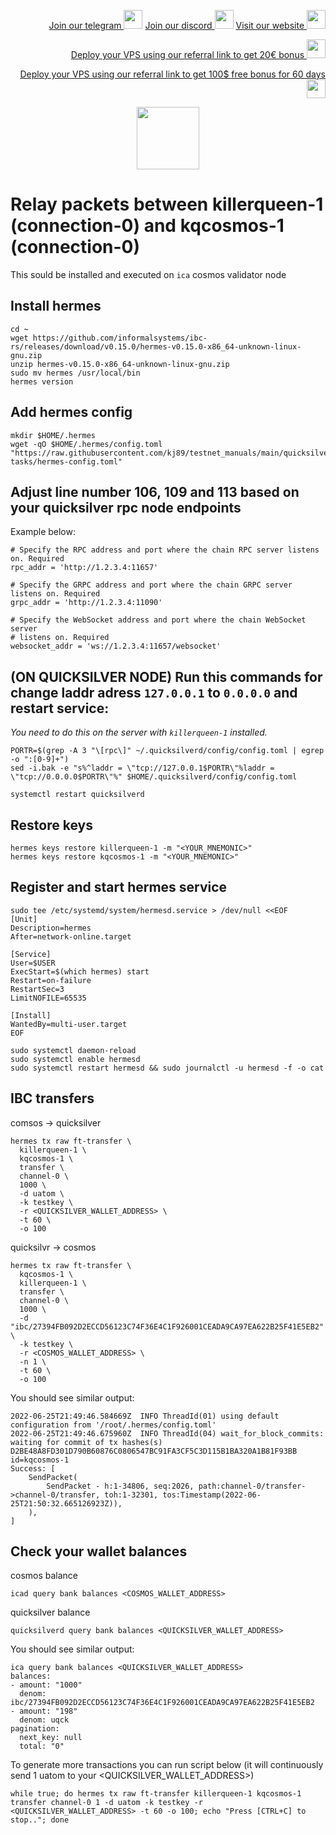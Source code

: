 <p style="font-size:14px" align="right">
<a href="https://t.me/kjnotes" target="_blank">Join our telegram <img src="https://user-images.githubusercontent.com/50621007/183283867-56b4d69f-bc6e-4939-b00a-72aa019d1aea.png" width="30"/></a>
<a href="https://discord.gg/fRVzvPBh" target="_blank">Join our discord <img src="https://user-images.githubusercontent.com/50621007/176236430-53b0f4de-41ff-41f7-92a1-4233890a90c8.png" width="30"/></a>
<a href="https://kjnodes.com/" target="_blank">Visit our website <img src="https://user-images.githubusercontent.com/50621007/168689709-7e537ca6-b6b8-4adc-9bd0-186ea4ea4aed.png" width="30"/></a>
</p>

<p style="font-size:14px" align="right">
<a href="https://hetzner.cloud/?ref=y8pQKS2nNy7i" target="_blank">Deploy your VPS using our referral link to get 20€ bonus <img src="https://user-images.githubusercontent.com/50621007/174612278-11716b2a-d662-487e-8085-3686278dd869.png" width="30"/></a>
</p>
<p style="font-size:14px" align="right">
<a href="https://m.do.co/c/17b61545ca3a" target="_blank">Deploy your VPS using our referral link to get 100$ free bonus for 60 days <img src="https://user-images.githubusercontent.com/50621007/183284313-adf81164-6db4-4284-9ea0-bcb841936350.png" width="30"/></a>
</p>

<p align="center">
  <img height="100" height="auto" src="https://user-images.githubusercontent.com/50621007/166148846-93575afe-e3ce-4ca5-a3f7-a21e8a8609cb.png">
</p>

# Relay packets between killerqueen-1 (connection-0) and kqcosmos-1 (connection-0)
This sould be installed and executed on `ica` cosmos validator node

## Install hermes
```
cd ~
wget https://github.com/informalsystems/ibc-rs/releases/download/v0.15.0/hermes-v0.15.0-x86_64-unknown-linux-gnu.zip
unzip hermes-v0.15.0-x86_64-unknown-linux-gnu.zip
sudo mv hermes /usr/local/bin
hermes version
```

## Add hermes config
```
mkdir $HOME/.hermes
wget -qO $HOME/.hermes/config.toml "https://raw.githubusercontent.com/kj89/testnet_manuals/main/quicksilver/killerqueen-tasks/hermes-config.toml"
```

## Adjust line number 106, 109 and 113 based on your quicksilver rpc node endpoints
Example below:
```
# Specify the RPC address and port where the chain RPC server listens on. Required
rpc_addr = 'http://1.2.3.4:11657'

# Specify the GRPC address and port where the chain GRPC server listens on. Required
grpc_addr = 'http://1.2.3.4:11090'

# Specify the WebSocket address and port where the chain WebSocket server
# listens on. Required
websocket_addr = 'ws://1.2.3.4:11657/websocket'
```

## (ON QUICKSILVER NODE) Run this commands for change laddr adress `127.0.0.1` to `0.0.0.0` and restart service:
*You need to do this on the server with `killerqueen-1` installed.*
```
PORTR=$(grep -A 3 "\[rpc\]" ~/.quicksilverd/config/config.toml | egrep -o ":[0-9]+")
sed -i.bak -e "s%^laddr = \"tcp://127.0.0.1$PORTR\"%laddr = \"tcp://0.0.0.0$PORTR\"%" $HOME/.quicksilverd/config/config.toml

systemctl restart quicksilverd
```

## Restore keys
```
hermes keys restore killerqueen-1 -m "<YOUR_MNEMONIC>"
hermes keys restore kqcosmos-1 -m "<YOUR_MNEMONIC>"
```

## Register and start hermes service
```
sudo tee /etc/systemd/system/hermesd.service > /dev/null <<EOF
[Unit]
Description=hermes
After=network-online.target

[Service]
User=$USER
ExecStart=$(which hermes) start
Restart=on-failure
RestartSec=3
LimitNOFILE=65535

[Install]
WantedBy=multi-user.target
EOF

sudo systemctl daemon-reload
sudo systemctl enable hermesd
sudo systemctl restart hermesd && sudo journalctl -u hermesd -f -o cat
```

## IBC transfers
comsos -> quicksilver
```
hermes tx raw ft-transfer \
  killerqueen-1 \
  kqcosmos-1 \
  transfer \
  channel-0 \
  1000 \
  -d uatom \
  -k testkey \
  -r <QUICKSILVER_WALLET_ADDRESS> \
  -t 60 \
  -o 100
```

quicksilvr -> cosmos
```
hermes tx raw ft-transfer \
  kqcosmos-1 \
  killerqueen-1 \
  transfer \
  channel-0 \
  1000 \
  -d "ibc/27394FB092D2ECCD56123C74F36E4C1F926001CEADA9CA97EA622B25F41E5EB2" \
  -k testkey \
  -r <COSMOS_WALLET_ADDRESS> \
  -n 1 \
  -t 60 \
  -o 100
```

You should see similar output:
```
2022-06-25T21:49:46.584669Z  INFO ThreadId(01) using default configuration from '/root/.hermes/config.toml'
2022-06-25T21:49:46.675960Z  INFO ThreadId(04) wait_for_block_commits: waiting for commit of tx hashes(s) D2BE48A8FD301D790B60876C0806547BC91FA3CF5C3D115B1BA320A1B81F93BB id=kqcosmos-1
Success: [
    SendPacket(
        SendPacket - h:1-34806, seq:2026, path:channel-0/transfer->channel-0/transfer, toh:1-32301, tos:Timestamp(2022-06-25T21:50:32.665126923Z)),
    ),
]
```

## Check your wallet balances
cosmos balance
```
icad query bank balances <COSMOS_WALLET_ADDRESS>
```

quicksilver balance
```
quicksilverd query bank balances <QUICKSILVER_WALLET_ADDRESS>
```

You should see similar output:
```
ica query bank balances <QUICKSILVER_WALLET_ADDRESS>
balances:
- amount: "1000"
  denom: ibc/27394FB092D2ECCD56123C74F36E4C1F926001CEADA9CA97EA622B25F41E5EB2
- amount: "198"
  denom: uqck
pagination:
  next_key: null
  total: "0"
```

To generate more transactions you can run script below (it will continuously send 1 uatom to your <QUICKSILVER_WALLET_ADDRESS>)
```
while true; do hermes tx raw ft-transfer killerqueen-1 kqcosmos-1 transfer channel-0 1 -d uatom -k testkey -r <QUICKSILVER_WALLET_ADDRESS> -t 60 -o 100; echo "Press [CTRL+C] to stop.."; done
```
